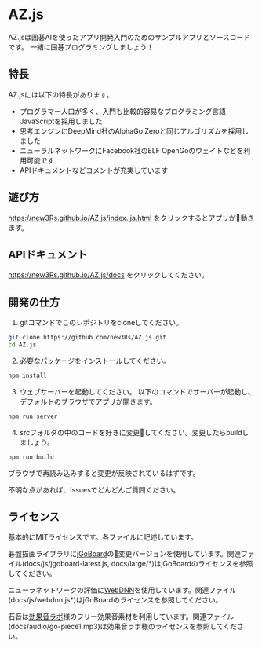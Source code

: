 # AZ.js
AZ.jsは囲碁AIを使ったアプリ開発入門のためのサンプルアプリとソースコードです。
一緒に囲碁プログラミングしましょう！

## 特長
AZ.jsには以下の特長があります。
- プログラマー人口が多く、入門も比較的容易なプログラミング言語JavaScriptを採用しました
- 思考エンジンにDeepMind社のAlphaGo Zeroと同じアルゴリズムを採用しました
- ニューラルネットワークにFacebook社のELF OpenGoのウェイトなどを利用可能です
- APIドキュメントなどコメントが充実しています

## 遊び方
https://new3Rs.github.io/AZ.js/index..ja.html をクリックするとアプリが動きます。

## APIドキュメント
https://new3Rs.github.io/AZ.js/docs をクリックしてください。

## 開発の仕方
1. gitコマンドでこのレポジトリをcloneしてください。
```sh
git clone https://github.com/new3Rs/AZ.js.git
cd AZ.js
```

2. 必要なパッケージをインストールしてください。
```sh
npm install
```

3. ウェブサーバーを起動してください。
以下のコマンドでサーバーが起動し、デフォルトのブラウザでアプリが開きます。
```sh
npm run server
```

4. srcフォルダの中のコードを好きに変更してください。変更したらbuildしましょう。
```sh
npm run build
```

ブラウザで再読み込みすると変更が反映されているはずです。

不明な点があれば、Issuesでどんどんご質問ください。

## ライセンス
基本的にMITライセンスです。各ファイルに記述しています。

碁盤描画ライブラリに[jGoBoard](http://jgoboard.com/)の変更バージョンを使用しています。関連ファイル(docs/js/jgoboard-latest.js, docs/large/*)はjGoBoardのライセンスを参照してください。

ニューラネットワークの評価に[WebDNN](https://mil-tokyo.github.io/webdnn/ja/)を使用しています。関連ファイル(docs/js/webdnn.js*)はjGoBoardのライセンスを参照してください。

石音は[効果音ラボ](https://soundeffect-lab.info/sound/various/various3.html)様のフリー効果音素材を利用しています。関連ファイル(docs/audio/go-piece1.mp3)は効果音ラボ様のライセンスを参照してください。